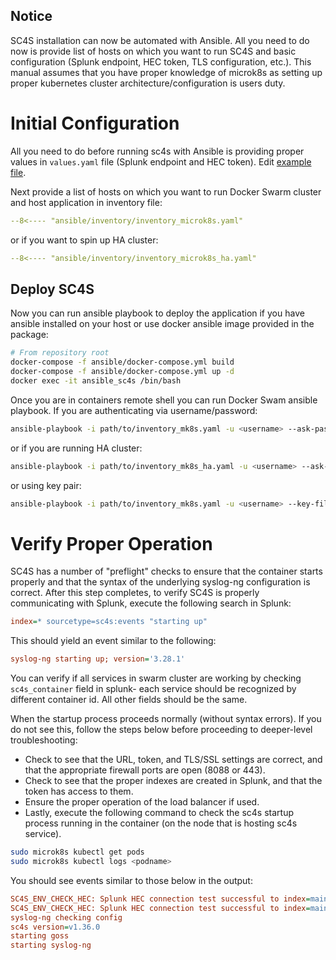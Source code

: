 ## Notice
SC4S installation can now be automated with Ansible. All you need to do now is provide list of hosts on which you want to run SC4S and basic configuration (Splunk endpoint, HEC token, TLS configuration, etc.).
This manual assumes that you have proper knowledge of microk8s as setting up proper kubernetes cluster architecture/configuration is users duty.

# Initial Configuration

All you need to do before running sc4s with Ansible is providing proper values in `values.yaml` file (Splunk endpoint and HEC token). 
Edit [example file](/charts/splunk-connect-for-syslog/values.yaml).

Next provide a list of hosts on which you want to run Docker Swarm cluster and host application in inventory file:
``` yaml
--8<---- "ansible/inventory/inventory_microk8s.yaml"
```
or if you want to spin up HA cluster:
``` yaml
--8<---- "ansible/inventory/inventory_microk8s_ha.yaml"
```
## Deploy SC4S
Now you can run ansible playbook to deploy the application if you have ansible installed on your host
or use docker ansible image provided in the package:
```bash
# From repository root
docker-compose -f ansible/docker-compose.yml build
docker-compose -f ansible/docker-compose.yml up -d
docker exec -it ansible_sc4s /bin/bash
```
Once you are in containers remote shell you can run Docker Swam ansible playbook.
If you are authenticating via username/password:
``` bash 
ansible-playbook -i path/to/inventory_mk8s.yaml -u <username> --ask-pass path/to/playbooks/microk8s.yml
```
or if you are running HA cluster:
``` bash 
ansible-playbook -i path/to/inventory_mk8s_ha.yaml -u <username> --ask-pass path/to/playbooks/microk8s_ha.yml
```
or using key pair:
``` bash 
ansible-playbook -i path/to/inventory_mk8s.yaml -u <username> --key-file <key_file> path/to/playbooks/microk8s.yml
```

# Verify Proper Operation

SC4S has a number of "preflight" checks to ensure that the container starts properly and that the syntax of the underlying syslog-ng
configuration is correct.  After this step completes, to verify SC4S is properly communicating with Splunk,
execute the following search in Splunk:

```ini
index=* sourcetype=sc4s:events "starting up"
```

This should yield an event similar to the following:

```ini
syslog-ng starting up; version='3.28.1'
```
You can verify if all services in swarm cluster are working by checking ```sc4s_container``` field in splunk- each service should be recognized by different container id. All other fields should be the same.

When the startup process proceeds normally (without syntax errors). If you do not see this,
follow the steps below before proceeding to deeper-level troubleshooting:

* Check to see that the URL, token, and TLS/SSL settings are correct, and that the appropriate firewall ports are open (8088 or 443).
* Check to see that the proper indexes are created in Splunk, and that the token has access to them.
* Ensure the proper operation of the load balancer if used.
* Lastly, execute the following command to check the sc4s startup process running in the container (on the node that is hosting sc4s service).
```bash
sudo microk8s kubectl get pods
sudo microk8s kubectl logs <podname>
```

You should see events similar to those below in the output:

```ini
SC4S_ENV_CHECK_HEC: Splunk HEC connection test successful to index=main for sourcetype=sc4s:fallback...
SC4S_ENV_CHECK_HEC: Splunk HEC connection test successful to index=main for sourcetype=sc4s:events...
syslog-ng checking config
sc4s version=v1.36.0
starting goss
starting syslog-ng
```